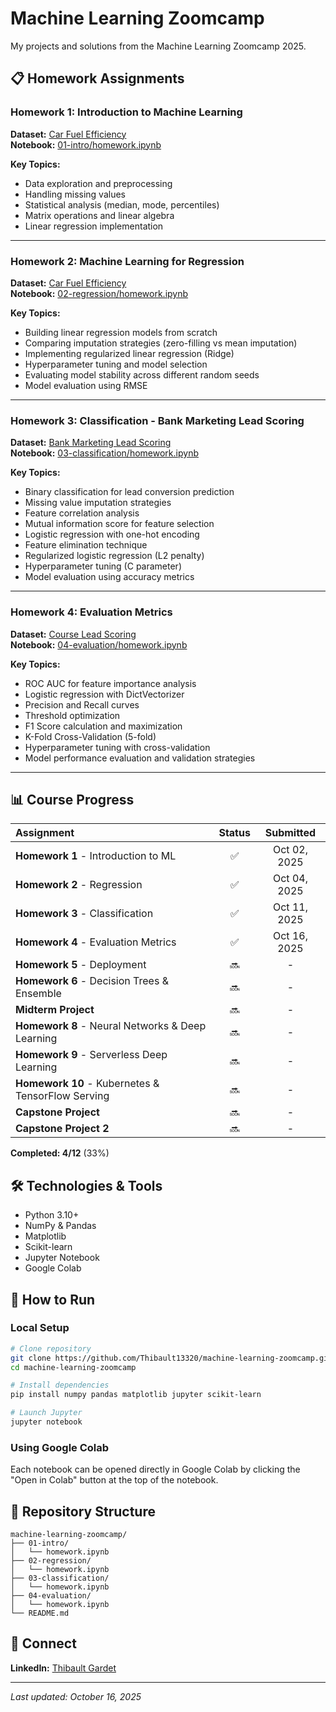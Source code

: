 # Machine Learning Zoomcamp
My projects and solutions from the Machine Learning Zoomcamp 2025.

## 📋 Homework Assignments

### Homework 1: Introduction to Machine Learning
**Dataset:** [Car Fuel Efficiency](https://raw.githubusercontent.com/alexeygrigorev/datasets/master/car_fuel_efficiency.csv)  
**Notebook:** [01-intro/homework.ipynb](https://github.com/Thibault13320/machine-learning-zoomcamp/blob/main/01-intro/homework.ipynb)

**Key Topics:**
* Data exploration and preprocessing
* Handling missing values
* Statistical analysis (median, mode, percentiles)
* Matrix operations and linear algebra
* Linear regression implementation

---

### Homework 2: Machine Learning for Regression
**Dataset:** [Car Fuel Efficiency](https://raw.githubusercontent.com/alexeygrigorev/datasets/master/car_fuel_efficiency.csv)  
**Notebook:** [02-regression/homework.ipynb](https://github.com/Thibault13320/machine-learning-zoomcamp/blob/main/02-regression/homework.ipynb)

**Key Topics:**
* Building linear regression models from scratch
* Comparing imputation strategies (zero-filling vs mean imputation)
* Implementing regularized linear regression (Ridge)
* Hyperparameter tuning and model selection
* Evaluating model stability across different random seeds
* Model evaluation using RMSE

---

### Homework 3: Classification - Bank Marketing Lead Scoring
**Dataset:** [Bank Marketing Lead Scoring](https://raw.githubusercontent.com/alexeygrigorev/datasets/master/course_lead_scoring.csv)  
**Notebook:** [03-classification/homework.ipynb](https://github.com/Thibault13320/machine-learning-zoomcamp/blob/main/03-classification/homework.ipynb)

**Key Topics:**
* Binary classification for lead conversion prediction
* Missing value imputation strategies
* Feature correlation analysis
* Mutual information score for feature selection
* Logistic regression with one-hot encoding
* Feature elimination technique
* Regularized logistic regression (L2 penalty)
* Hyperparameter tuning (C parameter)
* Model evaluation using accuracy metrics

---

### Homework 4: Evaluation Metrics
**Dataset:** [Course Lead Scoring](https://raw.githubusercontent.com/alexeygrigorev/datasets/master/course_lead_scoring.csv)  
**Notebook:** [04-evaluation/homework.ipynb](https://github.com/Thibault13320/machine-learning-zoomcamp/blob/main/04-evaluation/homework.ipynb)

**Key Topics:**
* ROC AUC for feature importance analysis
* Logistic regression with DictVectorizer
* Precision and Recall curves
* Threshold optimization
* F1 Score calculation and maximization
* K-Fold Cross-Validation (5-fold)
* Hyperparameter tuning with cross-validation
* Model performance evaluation and validation strategies

---

## 📊 Course Progress

| Assignment | Status | Submitted |
|:-----------|:------:|:---------:|
| **Homework 1** - Introduction to ML | ✅ | Oct 02, 2025 |
| **Homework 2** - Regression | ✅ | Oct 04, 2025 |
| **Homework 3** - Classification | ✅ | Oct 11, 2025 |
| **Homework 4** - Evaluation Metrics | ✅ | Oct 16, 2025 |
| **Homework 5** - Deployment | 🔜 | - |
| **Homework 6** - Decision Trees & Ensemble | 🔜 | - |
| **Midterm Project** | 🔜 | - |
| **Homework 8** - Neural Networks & Deep Learning | 🔜 | - |
| **Homework 9** - Serverless Deep Learning | 🔜 | - |
| **Homework 10** - Kubernetes & TensorFlow Serving | 🔜 | - |
| **Capstone Project** | 🔜 | - |
| **Capstone Project 2** | 🔜 | - |

**Completed: 4/12** (33%)

## 🛠️ Technologies & Tools
* Python 3.10+
* NumPy & Pandas
* Matplotlib
* Scikit-learn
* Jupyter Notebook
* Google Colab

## 🚀 How to Run

### Local Setup
```bash
# Clone repository
git clone https://github.com/Thibault13320/machine-learning-zoomcamp.git
cd machine-learning-zoomcamp

# Install dependencies
pip install numpy pandas matplotlib jupyter scikit-learn

# Launch Jupyter
jupyter notebook
```

### Using Google Colab
Each notebook can be opened directly in Google Colab by clicking the "Open in Colab" button at the top of the notebook.

## 📂 Repository Structure
```
machine-learning-zoomcamp/
├── 01-intro/
│   └── homework.ipynb
├── 02-regression/
│   └── homework.ipynb
├── 03-classification/
│   └── homework.ipynb
├── 04-evaluation/
│   └── homework.ipynb
└── README.md
```

## 📧 Connect
**LinkedIn:** [Thibault Gardet](https://www.linkedin.com/in/thibault-gardet/)

---
*Last updated: October 16, 2025*
